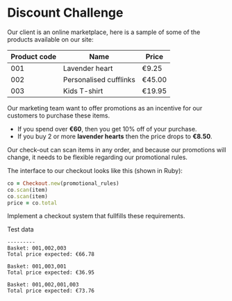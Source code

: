 # Discount Challenge

Our client is an online marketplace, here is a sample of some of the products available on our site:


| Product code | Name                   | Price  |
|--------------|------------------------|--------|
| 001          | Lavender heart         | €9.25  |
| 002          | Personalised cufflinks | €45.00 |
| 003          | Kids T-shirt           | €19.95 |


Our marketing team want to offer promotions as an incentive for our customers to purchase these items.

* If you spend over **€60**, then you get 10% off of your purchase.
* If you buy 2 or more **lavender hearts** then the price drops to **€8.50**.

Our check-out can scan items in any order, and because our promotions will change, it needs to be flexible regarding our promotional rules.

The interface to our checkout looks like this (shown in Ruby):

```ruby
co = Checkout.new(promotional_rules)
co.scan(item)
co.scan(item)
price = co.total
```

Implement a checkout system that fullfills these requirements.


Test data
```
---------
Basket: 001,002,003
Total price expected: €66.78

Basket: 001,003,001
Total price expected: €36.95

Basket: 001,002,001,003
Total price expected: €73.76
```
